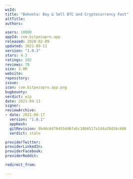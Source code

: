 ```yaml
---
wsId: 
title: "Bekonta: Buy & Sell BTC and Cryptocurrency Fast"
altTitle: 
authors:

users: 10000
appId: com.bitpezapro.app
released: 2020-02-09
updated: 2021-09-11
version: "1.0.3"
stars: 4.3
ratings: 102
reviews: 78
size: 3.0M
website: 
repository: 
issue: 
icon: com.bitpezapro.app.png
bugbounty: 
verdict: wip
date: 2021-09-11
signer: 
reviewArchive:
- date: 2021-08-17
  version: "1.0.1"
  appHash: 
  gitRevision: 8b46c6476455dd67a5c18b6517a1d4a38d3bc606
  verdict: stale

providerTwitter: 
providerLinkedIn: 
providerFacebook: 
providerReddit: 

redirect_from:

---
```



